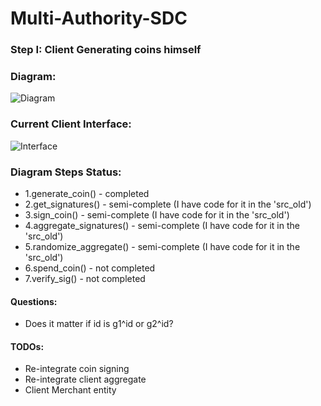 # Multi-Authority-SDC

### Step I: Client Generating coins himself

### Diagram:

![Diagram](https://i.imgur.com/ycQoCbf.png)

### Current Client Interface:
![Interface](https://i.imgur.com/ylcVhHo.png)

### Diagram Steps Status:
- 1.generate_coin() - completed
- 2.get_signatures() - semi-complete (I have code for it in the 'src_old')
- 3.sign_coin() - semi-complete (I have code for it in the 'src_old')
- 4.aggregate_signatures() - semi-complete (I have code for it in the 'src_old')
- 5.randomize_aggregate() - semi-complete (I have code for it in the 'src_old')
- 6.spend_coin() - not completed
- 7.verify_sig() - not completed

#### Questions:
- Does it matter if id is g1^id or g2^id?

#### TODOs:
- Re-integrate coin signing
- Re-integrate client aggregate
- Client Merchant entity
